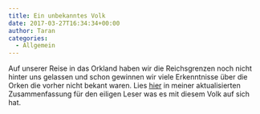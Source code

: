 ```yaml
---
title: Ein unbekanntes Volk
date: 2017-03-27T16:34:34+00:00
author: Taran
categories:
  - Allgemein
---
```


Auf unserer Reise in das Orkland haben wir die Reichsgrenzen noch nicht hinter uns gelassen und schon gewinnen wir viele Erkenntnisse über die Orken die vorher nicht bekant waren. Lies [hier](http://www.phexkinder.de/von-den-orken/) in meiner aktualisierten Zusammenfassung für den eiligen Leser was es mit diesem Volk auf sich hat.
